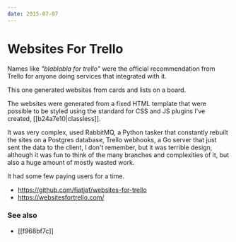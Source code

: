 ```yaml
---
date: 2015-07-07
---
```


# Websites For Trello

Names like _"blablabla for trello"_ were the official recommendation from Trello for anyone doing services that integrated with it.

This one generated websites from cards and lists on a board.

The websites were generated from a fixed HTML template that were possible to be styled using the standard for CSS and JS plugins I've created, [[b24a7e10|classless]].

It was very complex, used RabbitMQ, a Python tasker that constantly rebuilt the sites on a Postgres database, Trello webhooks, a Go server that just sent the data to the client, I don't remember, but it was terrible design, although it was fun to think of the many branches and complexities of it, but also a huge amount of mostly wasted work.

It had some few paying users for a time.

- <https://github.com/fiatjaf/websites-for-trello>
- <https://websitesfortrello.com/>

### See also

- [[f968bf7c]]
